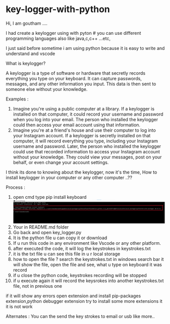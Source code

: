 # key-logger-with-python
Hi, I am goutham ....

I had create a keylogger using with pyton # you can use different programming languages also like java,c,c++ ...etc,

I just said before sometime i am using python because it is easy to write and understand and vscode

What is keylogger?

A keylogger is a type of software or hardware that secretly records everything you type on your keyboard. It can capture passwords, messages, and any other information you input. This data is then sent to someone else without your knowledge.

Examples :
1. Imagine you're using a public computer at a library. If a keylogger is installed on that computer, it could record your username and password when you log into your email. The person who installed the keylogger could then access your email account using that information.
2. Imagine you're at a friend's house and use their computer to log into your Instagram account. If a keylogger is secretly installed on that computer, it will record everything you type, including your Instagram username and password. Later, the person who installed the keylogger could use that recorded information to access your Instagram account without your knowledge. They could view your messages, post on your behalf, or even change your account settings.

I think its done to knowing about the keylogger, now it's the time, How to install keylogger in your computer or any other computer ..??

Process : 
1. open cmd type pip install keyboard
![Image Alt](https://github.com/goutham10248/key-logger-with-python/blob/563fb1e0d179522b5c7c89669de2db8904e85503/images/Screenshot%202024-08-15%20135804.png)
2. Your in README.md folder
3. Go back and open key_logger.py
4. It is the python file u can copy it or download
5. If u run this code in any environment like Vscode or any other platform.
6. after executed the code, it will log the keystrokes in keystrokes.txt
7. it is the txt file u can see this file in u r local storage
8. how to open the file ? search the keystrokes.txt in windows search bar it will show the file, open the file and see, what u type on keyboard it was record
9. if u close the python code, keystrokes recording will be stopped
10. if u execute again it will record the keysrokes into another keystrokes.txt file, not in previous one

if it will show any errors 
open extension and install pip-packages extension,python debugger extension try to install some more extensions it it is not work

Alternates :
You can the send the key strokes to email or usb like more..

